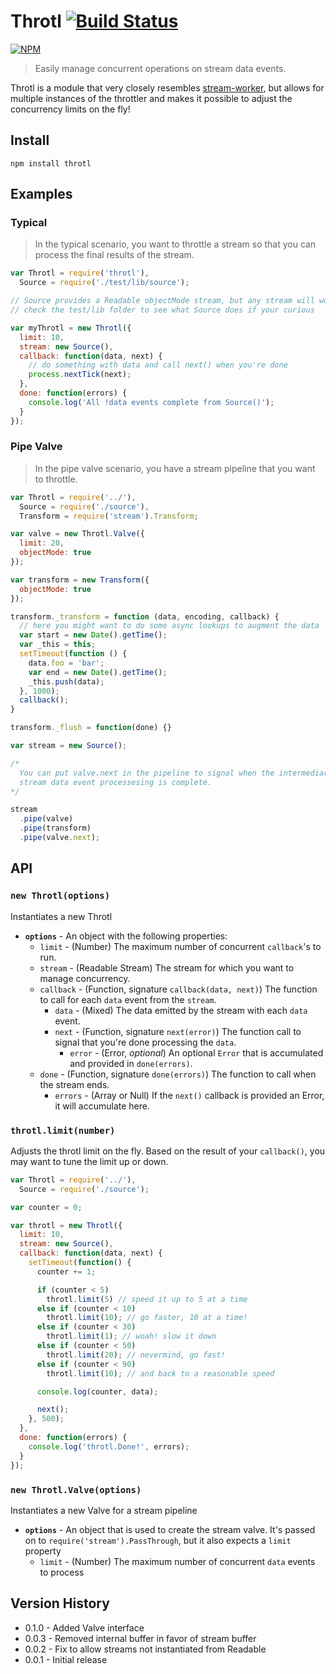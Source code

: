 # Throtl [![Build Status](https://secure.travis-ci.org/ben-bradley/throtl.png)](http://travis-ci.org/ben-bradley/throtl)

[![NPM](https://nodei.co/npm/throtl.png?downloads=true)](https://nodei.co/npm/throtl/)

> Easily manage concurrent operations on stream data events.

Throtl is a module that very closely resembles [stream-worker](https://github.com/goodeggs/stream-worker), but allows for multiple instances of the throttler and makes it possible to adjust the concurrency limits on the fly!

## Install

```
npm install throtl
```

## Examples

### Typical

> In the typical scenario, you want to throttle a stream so that you can process the final results of the stream.

```javascript
var Throtl = require('throtl'),
  Source = require('./test/lib/source');

// Source provides a Readable objectMode stream, but any stream will work
// check the test/lib folder to see what Source does if your curious

var myThrotl = new Throtl({
  limit: 10,
  stream: new Source(),
  callback: function(data, next) {
    // do something with data and call next() when you're done
    process.nextTick(next);
  },
  done: function(errors) {
    console.log('All !data events complete from Source()');
  }
});
```

### Pipe Valve

> In the pipe valve scenario, you have a stream pipeline that you want to throttle.

```javascript
var Throtl = require('../'),
  Source = require('./source'),
  Transform = require('stream').Transform;

var valve = new Throtl.Valve({
  limit: 20,
  objectMode: true
});

var transform = new Transform({
  objectMode: true
});

transform._transform = function (data, encoding, callback) {
  // here you might want to do some async lookups to augment the data
  var start = new Date().getTime();
  var _this = this;
  setTimeout(function () {
    data.foo = 'bar';
    var end = new Date().getTime();
    _this.push(data);
  }, 1000);
  callback();
}

transform._flush = function(done) {}

var stream = new Source();

/*
  You can put valve.next in the pipeline to signal when the intermediary
  stream data event processesing is complete.
*/

stream
  .pipe(valve)
  .pipe(transform)
  .pipe(valve.next);
```

## API

### __`new Throtl(options)`__

Instantiates a new Throtl

- __`options`__ - An object with the following properties:
  - `limit` - (Number) The maximum number of concurrent `callback`'s to run.
  - `stream` - (Readable Stream) The stream for which you want to manage concurrency.
  - `callback` - (Function, signature `callback(data, next)`) The function to call for each `data` event from the `stream`.
    - `data` - (Mixed) The data emitted by the stream with each `data` event.
    - `next` - (Function, signature `next(error)`) The function call to signal that you're done processing the `data`.
      - `error` - (Error, _optional_) An optional `Error` that is accumulated and provided in `done(errors)`.
  - `done` - (Function, signature `done(errors)`) The function to call when the stream ends.
    - `errors` - (Array or Null) If the `next()` callback is provided an Error, it will accumulate here.

### __`throtl.limit(number)`__

Adjusts the throtl limit on the fly.  Based on the result of your `callback()`, you may want to tune the limit up or down.

```javascript
var Throtl = require('../'),
  Source = require('./source');

var counter = 0;

var throtl = new Throtl({
  limit: 10,
  stream: new Source(),
  callback: function(data, next) {
    setTimeout(function() {
      counter += 1;

      if (counter < 5)
        throtl.limit(5) // speed it up to 5 at a time
      else if (counter < 10)
        throtl.limit(10); // go faster, 10 at a time!
      else if (counter < 30)
        throtl.limit(1); // woah! slow it down
      else if (counter < 50)
        throtl.limit(20); // nevermind, go fast!
      else if (counter < 90)
        throtl.limit(10); // and back to a reasonable speed

      console.log(counter, data);

      next();
    }, 500);
  },
  done: function(errors) {
    console.log('throtl.Done!', errors);
  }
});
```

### __`new Throtl.Valve(options)`__

Instantiates a new Valve for a stream pipeline

- __`options`__ - An object that is used to create the stream valve.  It's passed on to `require('stream').PassThrough`, but it also expects a `limit` property
  - `limit` - (Number) The maximum number of concurrent `data` events to process

## Version History

- 0.1.0 - Added Valve interface
- 0.0.3 - Removed internal buffer in favor of stream buffer
- 0.0.2 - Fix to allow streams not instantiated from Readable
- 0.0.1 - Initial release
